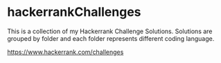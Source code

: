 # hackerrankChallenges
This is a collection of my Hackerrank Challenge Solutions. Solutions are grouped by folder and each folder represents different coding language.

https://www.hackerrank.com/challenges
